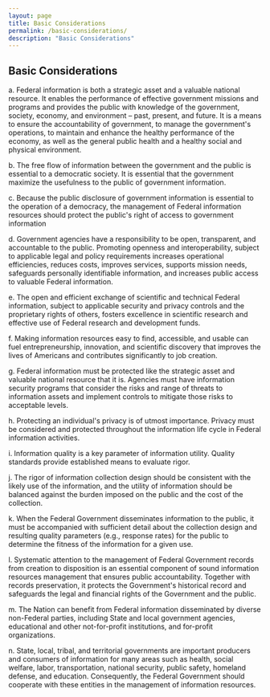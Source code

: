 ```yaml
---
layout: page
title: Basic Considerations
permalink: /basic-considerations/
description: "Basic Considerations"
---
```


## **Basic Considerations**

  a. Federal information is both a strategic asset and a valuable national resource. It enables the performance of effective government missions and programs and provides the public with knowledge of the government, society, economy, and environment – past, present, and future. It is a means to ensure the accountability of government, to manage the government's operations, to maintain and enhance the healthy performance of the economy, as well as the general public health and a healthy social and physical environment.
  
  b. The free flow of information between the government and the public is essential to a democratic society. It is essential that the government maximize the usefulness to the public of government information.
  
  c. Because the public disclosure of government information is essential to the operation of a democracy, the management of Federal information resources should protect the public's right of access to government information
  
  d. Government agencies have a responsibility to be open, transparent, and accountable to the public. Promoting openness and interoperability, subject to applicable legal and policy requirements increases operational efficiencies, reduces costs, improves services, supports mission needs, safeguards personally identifiable information, and increases public access to valuable Federal information.
  
  e. The open and efficient exchange of scientific and technical Federal information, subject to applicable security and privacy controls and the proprietary rights of others, fosters excellence in scientific research and effective use of Federal research and development funds.
  
  f. Making information resources easy to find, accessible, and usable can fuel entrepreneurship, innovation, and scientific discovery that improves the lives of Americans and contributes significantly to job creation.
  
  g. Federal information must be protected like the strategic asset and valuable national resource that it is. Agencies must have information security programs that consider the risks and range of threats to information assets and implement controls to mitigate those risks to acceptable levels.
  
  h. Protecting an individual's privacy is of utmost importance. Privacy must be considered and protected throughout the information life cycle in Federal information activities.
  
  i. Information quality is a key parameter of information utility. Quality standards provide established means to evaluate rigor.
  
  j. The rigor of information collection design should be consistent with the likely use of the information, and the utility of information should be balanced against the burden imposed on the public and the cost of the collection.
  
  k. When the Federal Government disseminates information to the public, it must be accompanied with sufficient detail about the collection design and resulting quality parameters (e.g., response rates) for the public to determine the fitness of the information for a given use.
  
  l. Systematic attention to the management of Federal Government records from creation to disposition is an essential component of sound information resources management that ensures public accountability. Together with records preservation, it protects the Government's historical record and safeguards the legal and financial rights of the Government and the public.
  
  m. The Nation can benefit from Federal information disseminated by diverse non-Federal parties, including State and local government agencies, educational and other not-for-profit institutions, and for-profit organizations.
  
  n. State, local, tribal, and territorial governments are important producers and consumers of information for many areas such as health, social welfare, labor, transportation, national security, public safety, homeland defense, and education. Consequently, the Federal Government should cooperate with these entities in the management of information resources.

